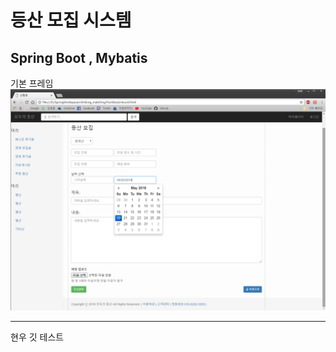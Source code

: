 ﻿등산 모집 시스템
=============
Spring Boot , Mybatis
-------------

기본 프레임
![15-1](assets/first_form.png)

* * *

현우 깃 테스트

